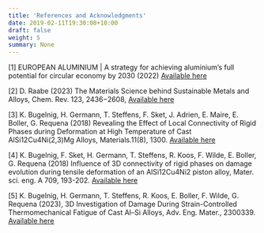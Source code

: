 ```yaml
---
title: 'References and Acknowledgments'
date: 2019-02-11T19:30:08+10:00
draft: false
weight: 5
summary: None
---
```


[1] EUROPEAN ALUMINIUM | A strategy for achieving aluminium’s full potential for circular economy by 2030 (2022)
[Available here](https://european-aluminium.eu/wp-content/uploads/2022/08/european-aluminium-circular-aluminium-action-plan.pdf)

[2] D. Raabe (2023) The Materials Science behind Sustainable Metals and Alloys, Chem. Rev. 123, 2436−2608, [Available here](https://doi.org/10.1021/acs.chemrev.2c00799)

[3] K. Bugelnig, H. Germann, T. Steffens, F. Sket, J. Adrien, E. Maire, E. Boller, G. Requena (2018) Revealing the Effect of Local Connectivity of Rigid Phases during Deformation at High Temperature of Cast AlSi12Cu4Ni(2,3)Mg Alloys, Materials.11(8), 1300. [Available here](https://doi.org/10.3390/ma11081300)

[4] K. Bugelnig, F. Sket, H. Germann, T. Steffens, R. Koos, F. Wilde, E. Boller, G. Requena (2018) Influence of 3D connectivity of rigid phases on damage evolution during tensile deformation of an AlSi12Cu4Ni2 piston alloy, Mater. sci. eng. A 709, 193-202. [Available here](https://doi.org/10.1016/j.msea.2017.10.035)

[5] K. Bugelnig, H. Germann, T. Steffens, R. Koos, E. Boller, F. Wilde, G. Requena (2023), 3D Investigation of Damage During Strain-Controlled Thermomechanical Fatigue of Cast Al–Si Alloys, Adv. Eng. Mater., 2300339. [Available here](https://doi.org/10.1002/adem.202300339)